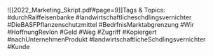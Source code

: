 
![[2022_Marketing_Skript.pdf#page=9]]Tags & Topics:
   #durchRaiffeisenbanke
   #landwirtschaftlicheschdlingsvernichter
   #DieBASFPflanzenschutzmittel
   #BedrfnisMarktabgrenzung
   #Wir
   #HoffnungRevlon
   #Geld
   #Weg
   #Zugriff
   #Kopiergert
   #nachUnternehmenProdukt
   #landwirtschaftlicheSchdlingsvernichter
   #Kunde